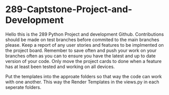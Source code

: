 # 289-Captstone-Project-and-Development
Hello this is the 289 Python Project and development Github. Contributions should be made on test branches before commited to the main branches please. Keep a report of any user stories and features to be implmented on the project board. Remember to save often and push your work on your branches often as you can to ensure you have the latest and up to date version of your code. Only move the project cards to done when a feature has at least been tested and working on all devices.

Put the templates into the approate folders so that way the code can work with one another. This way the Render Templates in the views.py in each seperate folders.
